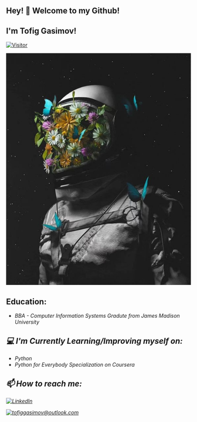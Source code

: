 

<h2>Hey! 👋 Welcome to my Github! </h2>

<h2> I'm Tofig Gasimov! </h2>

[![Visitor](https://visitor-badge.laobi.icu/badge?page_id=GasimovT.GasimovT)](https://github.com/GasimovT)

![](/Images/astro.jpg)

<h2> Education: </h2>

-   <i> BBA - Computer Information Systems Gradute from James Madison University


<h2>💻 I'm Currently Learning/Improving myself on:</h2>

-   <i> Python 
-   <i> Python for Everybody Specialization on Coursera


<h2> 📫 How to reach me: </h2>

<a href="https://www.linkedin.com/in/tofiggasimov/">![LinkedIn](https://img.shields.io/badge/LinkedIn-0077B5?style=for-the-badge&logo=linkedin&logoColor=white)</a>

<a href="mailto:tofiggasimov@outlook.com">![tofiggasimov@outlook.com](https://img.shields.io/badge/Outlook-D14836?style=for-the-badge&logo=outlook&logoColor=white)</a>



